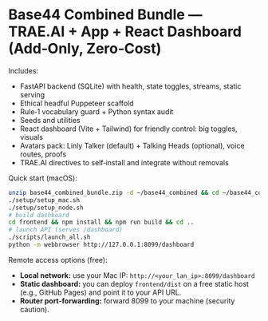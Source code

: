 # Base44 Combined Bundle — TRAE.AI + App + React Dashboard (Add‑Only, Zero‑Cost)

Includes:
- FastAPI backend (SQLite) with health, state toggles, streams, static serving
- Ethical headful Puppeteer scaffold
- Rule‑1 vocabulary guard + Python syntax audit
- Seeds and utilities
- React dashboard (Vite + Tailwind) for friendly control: big toggles, visuals
- Avatars pack: Linly Talker (default) + Talking Heads (optional), voice routes, proofs
- TRAE.AI directives to self‑install and integrate without removals

Quick start (macOS):
```bash
unzip base44_combined_bundle.zip -d ~/base44_combined && cd ~/base44_combined
./setup/setup_mac.sh
./setup/setup_node.sh
# build dashboard
cd frontend && npm install && npm run build && cd ..
# launch API (serves /dashboard)
./scripts/launch_all.sh
python -m webbrowser http://127.0.0.1:8099/dashboard
```

Remote access options (free):
- **Local network:** use your Mac IP: `http://<your_lan_ip>:8099/dashboard`
- **Static dashboard:** you can deploy `frontend/dist` on a free static host (e.g., GitHub Pages) and point it to your API URL.
- **Router port‑forwarding:** forward 8099 to your machine (security caution).
